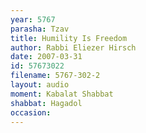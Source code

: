 ```yaml
---
year: 5767
parasha: Tzav
title: Humility Is Freedom 
author: Rabbi Eliezer Hirsch
date: 2007-03-31
id: 57673022
filename: 5767-302-2
layout: audio
moment: Kabalat Shabbat
shabbat: Hagadol
occasion: 
---
```

